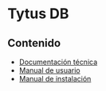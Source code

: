 # Tytus DB

## Contenido   
- [Documentación técnica](./docs/Documentacion_tecnica.md)
- [Manual de usuario](./docs/Manual_de_usuario.md)
- [Manual de instalación](./docs/Manual_de_instalacion.md)